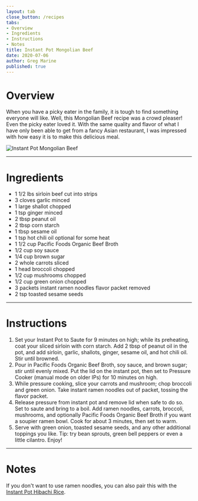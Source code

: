 ```yaml
---
layout: tab
close_button: /recipes
tabs:
- Overview
- Ingredients
- Instructions
- Notes
title: Instant Pot Mongolian Beef
date: 2020-07-06
author: Greg Marine
published: true
---
```


# Overview

When you have a picky eater in the family, it is tough to find something everyone will like. Well, this Mongolian Beef recipe was a crowd pleaser! Even the picky eater loved it. With the same quality and flavor of what I have only been able to get from a fancy Asian restaurant, I was impressed with how easy it is to make this delicious meal.

![Instant Pot Mongolian Beef](/assets/img/collections/recipes/instant-pot-mongolian-beef/instant-pot-mongolian-beef.jpg "Instant Pot Mongolian Beef")

<!--more-->

---

# Ingredients

- 1 1/2 lbs sirloin beef cut into strips
- 3 cloves garlic minced
- 1 large shallot chopped
- 1 tsp ginger minced
- 2 tbsp peanut oil
- 2 tbsp corn starch
- 1 tbsp sesame oil
- 1 tsp hot chili oil optional for some heat
- 1 1/2 cup Pacific Foods Organic Beef Broth
- 1/2 cup soy sauce
- 1/4 cup brown sugar
- 2 whole carrots sliced
- 1 head broccoli chopped
- 1/2 cup mushrooms chopped
- 1/2 cup green onion chopped
- 3 packets instant ramen noodles flavor packet removed
- 2 tsp toasted sesame seeds

---

# Instructions

1. Set your Instant Pot to Saute for 9 minutes on high; while its preheating, coat your sliced sirloin with corn starch. Add 2 tbsp of peanut oil in the pot, and add sirloin, garlic, shallots, ginger, sesame oil, and hot chili oil. Stir until browned.
2. Pour in Pacific Foods Organic Beef Broth, soy sauce, and brown sugar; stir until evenly mixed. Put the lid on the instant pot, then set to Pressure Cooker (manual mode on older IPs) for 10 minutes on high.
3. While pressure cooking, slice your carrots and mushroom; chop broccoli and green onion. Take instant ramen noodles out of packet, tossing the flavor packet.
4. Release pressure from instant pot and remove lid when safe to do so. Set to saute and bring to a boil. Add ramen noodles, carrots, broccoli, mushrooms, and optionally Pacific Foods Organic Beef Broth if you want a soupier ramen bowl. Cook for about 3 minutes, then set to warm.
5. Serve with green onion, toasted sesame seeds, and any other additional toppings you like. Tip: try bean sprouts, green bell peppers or even a little cilantro. Enjoy!

---

# Notes

If you don't want to use ramen noodles, you can also pair this with the [Instant Pot Hibachi Rice](/recipes/instant-pot-hibachi-rice).